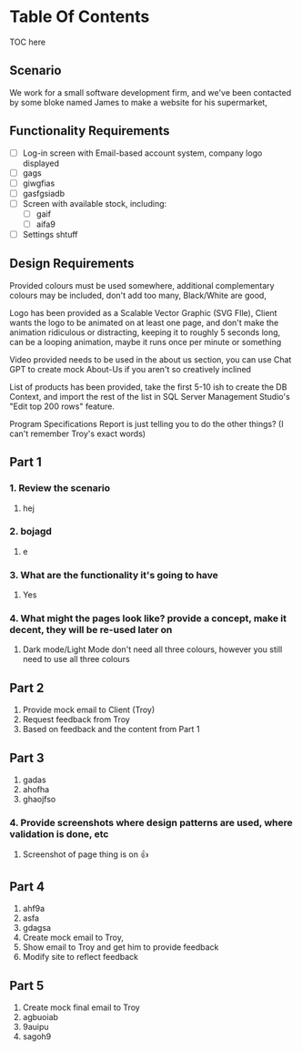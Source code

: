 # Table Of Contents
TOC here

## Scenario
We work for a small software development firm, and we've been contacted by some bloke named James to make a website for his supermarket, 

## Functionality Requirements
- [ ] Log-in screen with Email-based account system, company logo displayed
- [ ] gags
- [ ] giwgfias
- [ ] gasfgsiadb
- [ ] Screen with available stock, including:
	- [ ] gaif
	- [ ] aifa9
- [ ] Settings shtuff

## Design Requirements
Provided colours must be used somewhere, additional complementary colours may be included, don't add too many, Black/White are good, 

Logo has been provided as a Scalable Vector Graphic (SVG FIle), Client wants the logo to be animated on at least one page, and don't make the animation ridiculous or distracting, keeping it to roughly 5 seconds long, can be a looping animation, maybe it runs once per minute or something

Video provided needs to be used in the about us section, you can use Chat GPT to create mock About-Us if you aren't so creatively inclined

List of products has been provided, take the first 5-10 ish to create the DB Context, and import the rest of the list in SQL Server Management Studio's "Edit top 200 rows" feature.


Program Specifications Report is just telling you to do the other things? (I can't remember Troy's exact words)
## Part 1
### 1. Review the scenario
1. hej
### 2. bojagd
1. e
### 3. What are the functionality it's going to have
1. Yes
### 4. What might the pages look like? provide a concept, make it decent, they will be re-used later on
1. Dark mode/Light Mode don't need all three colours, however you still need to use all three colours
## Part 2
1. Provide mock email to Client (Troy)
2. Request feedback from Troy
3. Based on feedback and the content from Part 1
## Part 3
1. gadas
2. ahofha
3. ghaojfso
### 4. Provide screenshots where design patterns are used, where validation is done, etc
1. Screenshot of page thing is on 👍
## Part 4
1. ahf9a
2. asfa
3. gdagsa
4. Create mock email to Troy,
5. Show email to Troy and get him to provide feedback
6. Modify site to reflect feedback
## Part 5
1. Create mock final email to Troy
2. agbuoiab
3. 9auipu
4. sagoh9